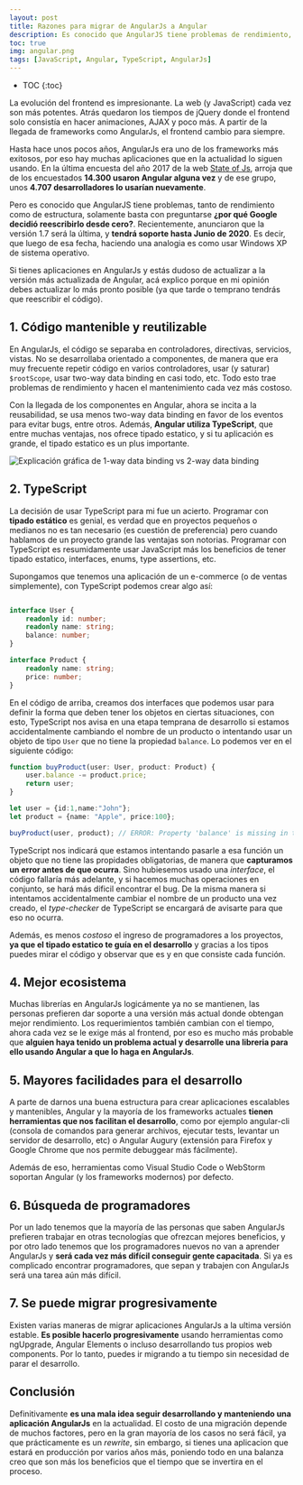 ```yaml
---
layout: post
title: Razones para migrar de AngularJs a Angular
description: Es conocido que AngularJS tiene problemas de rendimiento, solamente basta con preguntarse **¿por qué Google decidio reescribirlo desde cero?**. Recientemente, anunciaron que la versión 1.7 tendrá soporte hasta Junio de 2020. 
toc: true
img: angular.png
tags: [JavaScript, Angular, TypeScript, AngularJs]
---
```

* TOC
{:toc}

La evolución del frontend es impresionante. La web (y JavaScript) cada vez son más potentes. Atrás quedaron los tiempos de jQuery donde el frontend solo consistía en hacer animaciones, AJAX y poco más. A partir de la llegada de frameworks como AngularJs, el frontend cambio para siempre.

Hasta hace unos pocos años, AngularJs era uno de los frameworks más exitosos, por eso hay muchas aplicaciones que en la actualidad lo siguen usando. En la última encuesta del año 2017 de la web [State of Js](https://2017.stateofjs.com/2017/front-end/results), arroja que de los encuestados **14.300 usaron Angular alguna vez** y de ese grupo, unos **4.707 desarrolladores lo usarían nuevamente**.

Pero es conocido que AngularJS tiene problemas, tanto de rendimiento como de estructura, solamente basta con preguntarse **¿por qué Google decidió reescribirlo desde cero?**. Recientemente, anunciaron que la versión 1.7 será la última, y **tendrá soporte hasta Junio de 2020**. Es decir, que luego de esa fecha, haciendo una analogia es como usar Windows XP de sistema operativo. 

Si tienes aplicaciones en AngularJs y estás dudoso de actualizar a la versión más actualizada de Angular, acá explico porque en mi opinión debes actualizar lo más pronto posible (ya que tarde o temprano tendrás que reescribir el código).

## 1. Código mantenible y reutilizable

En AngularJs, el código se separaba en controladores, directivas, servicios, vistas. No se desarrollaba orientado a componentes, de manera que era muy frecuente repetir código en varios controladores, usar (y saturar) `$rootScope`, usar two-way data binding en casi todo, etc. Todo esto trae problemas de rendimiento y hacen el mantenimiento cada vez más costoso.

Con la llegada de los componentes en Angular, ahora se incita a la reusabilidad, se usa menos two-way data binding en favor de los eventos para evitar bugs, entre otros. Además, **Angular utiliza TypeScript**, que entre muchas ventajas, nos ofrece tipado estatico, y si tu aplicación es grande, el tipado estatico es un plus importante.

![Explicación gráfica de 1-way data binding vs 2-way data binding](https://rubygarage.s3.amazonaws.com/uploads/article_image/file/571/2-way-and-1-way-data-binding.jpg)

## 2. TypeScript

La decisión de usar TypeScript para mi fue un acierto. Programar con **tipado estático** es genial, es verdad que en proyectos pequeños o medianos no es tan necesario (es cuestión de preferencia) pero cuando hablamos de un proyecto grande las ventajas son notorias. Programar con TypeScript es resumidamente usar JavaScript más los beneficios de tener tipado estatico, interfaces, enums, type assertions, etc.

Supongamos que tenemos una aplicación de un e-commerce (o de ventas simplemente), con TypeScript podemos crear algo así:
```typescript

interface User {
    readonly id: number;
    readonly name: string;
    balance: number;
}

interface Product {
    readonly name: string;
    price: number;
}
```

En el código de arriba, creamos dos interfaces que podemos usar para definir la forma que deben tener los objetos en ciertas situaciones, con esto, TypeScript nos avisa en una etapa temprana de desarrollo si estamos accidentalmente cambiando el nombre de un producto o intentando usar un objeto de tipo `User` que no tiene la propiedad `balance`. Lo podemos ver en el siguiente código:

```typescript
function buyProduct(user: User, product: Product) {
    user.balance -= product.price; 
    return user;
}

let user = {id:1,name:"John"};
let product = {name: "Apple", price:100};

buyProduct(user, product); // ERROR: Property 'balance' is missing in type '{ id: number; name: string; }'.
```

TypeScript nos indicará que estamos intentando pasarle a esa función un objeto que no tiene las propidades obligatorias, de manera que **capturamos un error antes de que ocurra**. Sino hubiesemos usado una *interface*, el código fallaría más adelante, y si hacemos muchas operaciones en conjunto, se hará más dificil encontrar el bug. De la misma manera si intentamos accidentalmente cambiar el nombre de un producto una vez creado, el *type-checker* de TypeScript se encargará de avisarte para que eso no ocurra.

Además, es menos *costoso* el ingreso de programadores a los proyectos, **ya que el tipado estatico te guía en el desarrollo** y gracias a los tipos puedes mirar el código y observar que es y en que consiste cada función.

## 4. Mejor ecosistema

Muchas librerías en AngularJs logicámente ya no se mantienen, las personas prefieren dar soporte a una versión más actual donde obtengan mejor rendimiento. Los requerimientos también cambian con el tiempo, ahora cada vez se le exige más al frontend, por eso es mucho más probable que **alguien haya tenido un problema actual y desarrolle una libreria para ello usando Angular a que lo haga en AngularJs**.

## 5. Mayores facilidades para el desarrollo

A parte de darnos una buena estructura para crear aplicaciones escalables y mantenibles, Angular y la mayoría de los frameworks actuales **tienen herramientas que nos facilitan el desarrollo**, como por ejemplo angular-cli (consola de comandos para generar archivos, ejecutar tests, levantar un servidor de desarrollo, etc) o Angular Augury (extensión para Firefox y Google Chrome que nos permite debuggear más fácilmente).

Además de eso, herramientas como Visual Studio Code o WebStorm soportan Angular (y los frameworks modernos) por defecto.

## 6. Búsqueda de programadores 

Por un lado tenemos que la mayoría de las personas que saben AngularJs prefieren trabajar en otras tecnologías que ofrezcan mejores beneficios, y por otro lado tenemos que los programadores nuevos no van a aprender AngularJs y **será cada vez más difícil conseguir gente capacitada**. Si ya es complicado encontrar programadores, que sepan y trabajen con AngularJs será una tarea aún más difícil.

## 7. Se puede migrar progresivamente

Existen varias maneras de migrar aplicaciones AngularJs a la ultima versión estable. **Es posible hacerlo progresivamente** usando herramientas como ngUpgrade, Angular Elements o incluso desarrollando tus propios web components. Por lo tanto, puedes ir migrando a tu tiempo sin necesidad de parar el desarrollo. 

## Conclusión

Definitivamente **es una mala idea seguir desarrollando y manteniendo una aplicación AngularJs** en la actualidad. El costo de una migración depende de muchos factores, pero en la gran mayoría de los casos no será fácil, ya que prácticamente es un *rewrite*, sin embargo, si tienes una aplicacion que estará en producción por varios años más, poniendo todo en una balanza creo que son más los beneficios que el tiempo que se invertira en el proceso. 